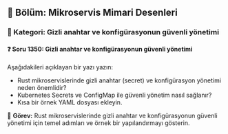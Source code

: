 ## 📘 Bölüm: Mikroservis Mimari Desenleri  
### 🔹 Kategori: Gizli anahtar ve konfigürasyonun güvenli yönetimi  
#### ❓ Soru 1350: Gizli anahtar ve konfigürasyonun güvenli yönetimi

Aşağıdakileri açıklayan bir yazı yazın:

- Rust mikroservislerinde gizli anahtar (secret) ve konfigürasyon yönetimi neden önemlidir?
- Kubernetes Secrets ve ConfigMap ile güvenli yönetim nasıl sağlanır?
- Kısa bir örnek YAML dosyası ekleyin.

🔧 **Görev:** Rust mikroservislerinde gizli anahtar ve konfigürasyonun güvenli yönetimi için temel adımları ve örnek bir yapılandırmayı gösterin.
